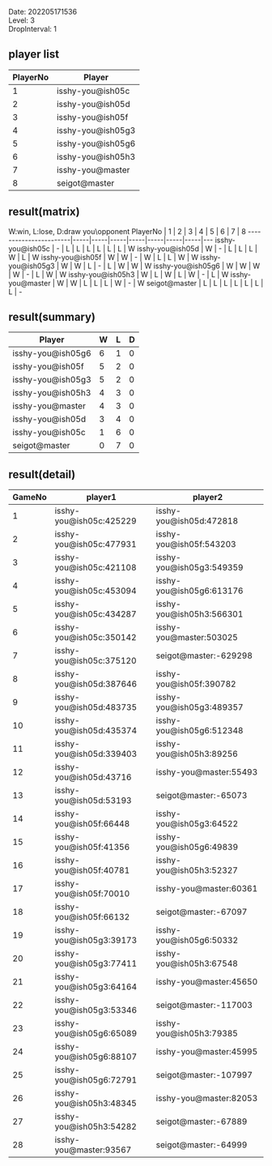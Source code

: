 Date: 202205171536  
Level: 3  
DropInterval: 1  
## player list
PlayerNo  |  Player
----------|-------------------
1         |  isshy-you@ish05c
2         |  isshy-you@ish05d
3         |  isshy-you@ish05f
4         |  isshy-you@ish05g3
5         |  isshy-you@ish05g6
6         |  isshy-you@ish05h3
7         |  isshy-you@master
8         |  seigot@master
## result(matrix)
W:win, L:lose, D:draw
you\opponent PlayerNo  |  1  |  2  |  3  |  4  |  5  |  6  |  7  |  8
-----------------------|-----|-----|-----|-----|-----|-----|-----|---
isshy-you@ish05c       |  -  |  L  |  L  |  L  |  L  |  L  |  L  |  W
isshy-you@ish05d       |  W  |  -  |  L  |  L  |  L  |  W  |  L  |  W
isshy-you@ish05f       |  W  |  W  |  -  |  W  |  L  |  L  |  W  |  W
isshy-you@ish05g3      |  W  |  W  |  L  |  -  |  L  |  W  |  W  |  W
isshy-you@ish05g6      |  W  |  W  |  W  |  W  |  -  |  L  |  W  |  W
isshy-you@ish05h3      |  W  |  L  |  W  |  L  |  W  |  -  |  L  |  W
isshy-you@master       |  W  |  W  |  L  |  L  |  L  |  W  |  -  |  W
seigot@master          |  L  |  L  |  L  |  L  |  L  |  L  |  L  |  -
## result(summary)
Player             |  W  |  L  |  D
-------------------|-----|-----|---
isshy-you@ish05g6  |  6  |  1  |  0
isshy-you@ish05f   |  5  |  2  |  0
isshy-you@ish05g3  |  5  |  2  |  0
isshy-you@ish05h3  |  4  |  3  |  0
isshy-you@master   |  4  |  3  |  0
isshy-you@ish05d   |  3  |  4  |  0
isshy-you@ish05c   |  1  |  6  |  0
seigot@master      |  0  |  7  |  0
## result(detail)
GameNo  |  player1                  |  player2
--------|---------------------------|--------------------------
1       |  isshy-you@ish05c:425229  |  isshy-you@ish05d:472818
2       |  isshy-you@ish05c:477931  |  isshy-you@ish05f:543203
3       |  isshy-you@ish05c:421108  |  isshy-you@ish05g3:549359
4       |  isshy-you@ish05c:453094  |  isshy-you@ish05g6:613176
5       |  isshy-you@ish05c:434287  |  isshy-you@ish05h3:566301
6       |  isshy-you@ish05c:350142  |  isshy-you@master:503025
7       |  isshy-you@ish05c:375120  |  seigot@master:-629298
8       |  isshy-you@ish05d:387646  |  isshy-you@ish05f:390782
9       |  isshy-you@ish05d:483735  |  isshy-you@ish05g3:489357
10      |  isshy-you@ish05d:435374  |  isshy-you@ish05g6:512348
11      |  isshy-you@ish05d:339403  |  isshy-you@ish05h3:89256
12      |  isshy-you@ish05d:43716   |  isshy-you@master:55493
13      |  isshy-you@ish05d:53193   |  seigot@master:-65073
14      |  isshy-you@ish05f:66448   |  isshy-you@ish05g3:64522
15      |  isshy-you@ish05f:41356   |  isshy-you@ish05g6:49839
16      |  isshy-you@ish05f:40781   |  isshy-you@ish05h3:52327
17      |  isshy-you@ish05f:70010   |  isshy-you@master:60361
18      |  isshy-you@ish05f:66132   |  seigot@master:-67097
19      |  isshy-you@ish05g3:39173  |  isshy-you@ish05g6:50332
20      |  isshy-you@ish05g3:77411  |  isshy-you@ish05h3:67548
21      |  isshy-you@ish05g3:64164  |  isshy-you@master:45650
22      |  isshy-you@ish05g3:53346  |  seigot@master:-117003
23      |  isshy-you@ish05g6:65089  |  isshy-you@ish05h3:79385
24      |  isshy-you@ish05g6:88107  |  isshy-you@master:45995
25      |  isshy-you@ish05g6:72791  |  seigot@master:-107997
26      |  isshy-you@ish05h3:48345  |  isshy-you@master:82053
27      |  isshy-you@ish05h3:54282  |  seigot@master:-67889
28      |  isshy-you@master:93567   |  seigot@master:-64999
